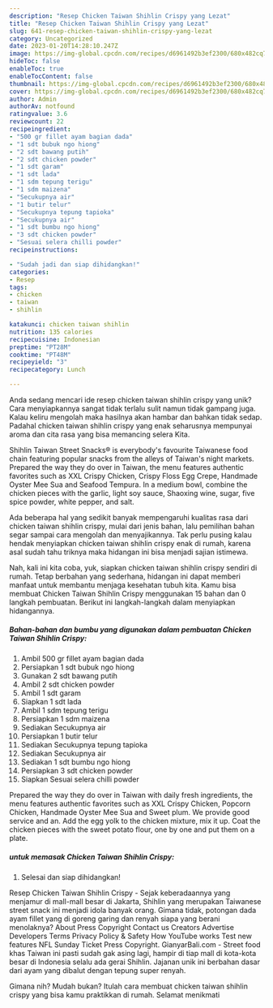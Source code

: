 ```yaml
---
description: "Resep Chicken Taiwan Shihlin Crispy yang Lezat"
title: "Resep Chicken Taiwan Shihlin Crispy yang Lezat"
slug: 641-resep-chicken-taiwan-shihlin-crispy-yang-lezat
category: Uncategorized
date: 2023-01-20T14:28:10.247Z
image: https://img-global.cpcdn.com/recipes/d6961492b3ef2300/680x482cq70/chicken-taiwan-shihlin-crispy-foto-resep-utama.jpg
hideToc: false
enableToc: true
enableTocContent: false
thumbnail: https://img-global.cpcdn.com/recipes/d6961492b3ef2300/680x482cq70/chicken-taiwan-shihlin-crispy-foto-resep-utama.jpg
cover: https://img-global.cpcdn.com/recipes/d6961492b3ef2300/680x482cq70/chicken-taiwan-shihlin-crispy-foto-resep-utama.jpg
author: Admin
authorAv: notfound
ratingvalue: 3.6
reviewcount: 22
recipeingredient:
- "500 gr fillet ayam bagian dada"
- "1 sdt bubuk ngo hiong"
- "2 sdt bawang putih"
- "2 sdt chicken powder"
- "1 sdt garam"
- "1 sdt lada"
- "1 sdm tepung terigu"
- "1 sdm maizena"
- "Secukupnya air"
- "1 butir telur"
- "Secukupnya tepung tapioka"
- "Secukupnya air"
- "1 sdt bumbu ngo hiong"
- "3 sdt chicken powder"
- "Sesuai selera chilli powder"
recipeinstructions:

- "Sudah jadi dan siap dihidangkan!"
categories:
- Resep
tags:
- chicken
- taiwan
- shihlin

katakunci: chicken taiwan shihlin 
nutrition: 135 calories
recipecuisine: Indonesian
preptime: "PT28M"
cooktime: "PT48M"
recipeyield: "3"
recipecategory: Lunch

---
```





Anda sedang mencari ide resep chicken taiwan shihlin crispy yang unik? Cara menyiapkannya sangat tidak terlalu sulit namun tidak gampang juga. Kalau keliru mengolah maka hasilnya akan hambar dan bahkan tidak sedap. Padahal chicken taiwan shihlin crispy yang enak seharusnya mempunyai aroma dan cita rasa yang bisa memancing selera Kita.





Shihlin Taiwan Street Snacks® is everybody&#39;s favourite Taiwanese food chain featuring popular snacks from the alleys of Taiwan&#39;s night markets. Prepared the way they do over in Taiwan, the menu features authentic favorites such as XXL Crispy Chicken, Crispy Floss Egg Crepe, Handmade Oyster Mee Sua and Seafood Tempura. In a medium bowl, combine the chicken pieces with the garlic, light soy sauce, Shaoxing wine, sugar, five spice powder, white pepper, and salt.

Ada beberapa hal yang sedikit banyak mempengaruhi kualitas rasa dari chicken taiwan shihlin crispy, mulai dari jenis bahan, lalu pemilihan bahan segar sampai cara mengolah dan menyajikannya. Tak perlu pusing kalau hendak menyiapkan chicken taiwan shihlin crispy enak di rumah, karena asal sudah tahu triknya maka hidangan ini bisa menjadi sajian istimewa.






Nah, kali ini kita coba, yuk, siapkan chicken taiwan shihlin crispy sendiri di rumah. Tetap berbahan yang sederhana, hidangan ini dapat memberi manfaat untuk membantu menjaga kesehatan tubuh kita. Kamu bisa membuat Chicken Taiwan Shihlin Crispy menggunakan 15 bahan dan 0 langkah pembuatan. Berikut ini langkah-langkah dalam menyiapkan hidangannya.

<!--inarticleads1-->

##### Bahan-bahan dan bumbu yang digunakan dalam pembuatan Chicken Taiwan Shihlin Crispy:

1. Ambil 500 gr fillet ayam bagian dada
1. Persiapkan 1 sdt bubuk ngo hiong
1. Gunakan 2 sdt bawang putih
1. Ambil 2 sdt chicken powder
1. Ambil 1 sdt garam
1. Siapkan 1 sdt lada
1. Ambil 1 sdm tepung terigu
1. Persiapkan 1 sdm maizena
1. Sediakan Secukupnya air
1. Persiapkan 1 butir telur
1. Sediakan Secukupnya tepung tapioka
1. Sediakan Secukupnya air
1. Sediakan 1 sdt bumbu ngo hiong
1. Persiapkan 3 sdt chicken powder
1. Siapkan Sesuai selera chilli powder


Prepared the way they do over in Taiwan with daily fresh ingredients, the menu features authentic favorites such as XXL Crispy Chicken, Popcorn Chicken, Handmade Oyster Mee Sua and Sweet plum. We provide good service and an. Add the egg yolk to the chicken mixture, mix it up. Coat the chicken pieces with the sweet potato flour, one by one and put them on a plate. 

<!--inarticleads2-->

#####  untuk memasak Chicken Taiwan Shihlin Crispy:


1. Selesai dan siap dihidangkan!

Resep Chicken Taiwan Shihlin Crispy - Sejak keberadaannya yang menjamur di mall-mall besar di Jakarta, Shihlin yang merupakan Taiwanese street snack ini menjadi idola banyak orang. Gimana tidak, potongan dada ayam fillet yang di goreng garing dan renyah siapa yang berani menolaknya? About Press Copyright Contact us Creators Advertise Developers Terms Privacy Policy &amp; Safety How YouTube works Test new features NFL Sunday Ticket Press Copyright. GianyarBali.com - Street food khas Taiwan ini pasti sudah gak asing lagi, hampir di tiap mall di kota-kota besar di Indonesia selalu ada gerai Shihlin. Jajanan unik ini berbahan dasar dari ayam yang dibalut dengan tepung super renyah. 

Gimana nih? Mudah bukan? Itulah cara membuat chicken taiwan shihlin crispy yang bisa kamu praktikkan di rumah. Selamat menikmati
